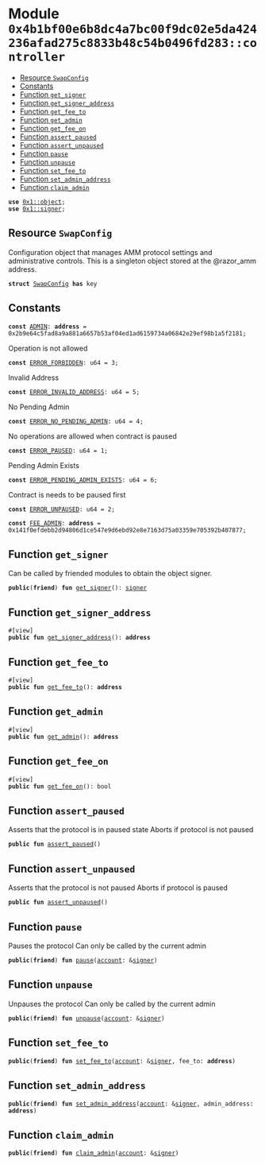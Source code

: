 
<a id="0x4b1bf00e6b8dc4a7bc00f9dc02e5da424236afad275c8833b48c54b0496fd283_controller"></a>

# Module `0x4b1bf00e6b8dc4a7bc00f9dc02e5da424236afad275c8833b48c54b0496fd283::controller`



-  [Resource `SwapConfig`](#0x4b1bf00e6b8dc4a7bc00f9dc02e5da424236afad275c8833b48c54b0496fd283_controller_SwapConfig)
-  [Constants](#@Constants_0)
-  [Function `get_signer`](#0x4b1bf00e6b8dc4a7bc00f9dc02e5da424236afad275c8833b48c54b0496fd283_controller_get_signer)
-  [Function `get_signer_address`](#0x4b1bf00e6b8dc4a7bc00f9dc02e5da424236afad275c8833b48c54b0496fd283_controller_get_signer_address)
-  [Function `get_fee_to`](#0x4b1bf00e6b8dc4a7bc00f9dc02e5da424236afad275c8833b48c54b0496fd283_controller_get_fee_to)
-  [Function `get_admin`](#0x4b1bf00e6b8dc4a7bc00f9dc02e5da424236afad275c8833b48c54b0496fd283_controller_get_admin)
-  [Function `get_fee_on`](#0x4b1bf00e6b8dc4a7bc00f9dc02e5da424236afad275c8833b48c54b0496fd283_controller_get_fee_on)
-  [Function `assert_paused`](#0x4b1bf00e6b8dc4a7bc00f9dc02e5da424236afad275c8833b48c54b0496fd283_controller_assert_paused)
-  [Function `assert_unpaused`](#0x4b1bf00e6b8dc4a7bc00f9dc02e5da424236afad275c8833b48c54b0496fd283_controller_assert_unpaused)
-  [Function `pause`](#0x4b1bf00e6b8dc4a7bc00f9dc02e5da424236afad275c8833b48c54b0496fd283_controller_pause)
-  [Function `unpause`](#0x4b1bf00e6b8dc4a7bc00f9dc02e5da424236afad275c8833b48c54b0496fd283_controller_unpause)
-  [Function `set_fee_to`](#0x4b1bf00e6b8dc4a7bc00f9dc02e5da424236afad275c8833b48c54b0496fd283_controller_set_fee_to)
-  [Function `set_admin_address`](#0x4b1bf00e6b8dc4a7bc00f9dc02e5da424236afad275c8833b48c54b0496fd283_controller_set_admin_address)
-  [Function `claim_admin`](#0x4b1bf00e6b8dc4a7bc00f9dc02e5da424236afad275c8833b48c54b0496fd283_controller_claim_admin)


<pre><code><b>use</b> <a href="">0x1::object</a>;
<b>use</b> <a href="">0x1::signer</a>;
</code></pre>



<a id="0x4b1bf00e6b8dc4a7bc00f9dc02e5da424236afad275c8833b48c54b0496fd283_controller_SwapConfig"></a>

## Resource `SwapConfig`

Configuration object that manages AMM protocol settings and administrative controls.
This is a singleton object stored at the @razor_amm address.


<pre><code><b>struct</b> <a href="controller.md#0x4b1bf00e6b8dc4a7bc00f9dc02e5da424236afad275c8833b48c54b0496fd283_controller_SwapConfig">SwapConfig</a> <b>has</b> key
</code></pre>



<a id="@Constants_0"></a>

## Constants


<a id="0x4b1bf00e6b8dc4a7bc00f9dc02e5da424236afad275c8833b48c54b0496fd283_controller_ADMIN"></a>



<pre><code><b>const</b> <a href="controller.md#0x4b1bf00e6b8dc4a7bc00f9dc02e5da424236afad275c8833b48c54b0496fd283_controller_ADMIN">ADMIN</a>: <b>address</b> = 0x2b9e64c5fad8a9a881a6657b53af04ed1ad6159734a06842e29ef98b1a5f2181;
</code></pre>



<a id="0x4b1bf00e6b8dc4a7bc00f9dc02e5da424236afad275c8833b48c54b0496fd283_controller_ERROR_FORBIDDEN"></a>

Operation is not allowed


<pre><code><b>const</b> <a href="controller.md#0x4b1bf00e6b8dc4a7bc00f9dc02e5da424236afad275c8833b48c54b0496fd283_controller_ERROR_FORBIDDEN">ERROR_FORBIDDEN</a>: u64 = 3;
</code></pre>



<a id="0x4b1bf00e6b8dc4a7bc00f9dc02e5da424236afad275c8833b48c54b0496fd283_controller_ERROR_INVALID_ADDRESS"></a>

Invalid Address


<pre><code><b>const</b> <a href="controller.md#0x4b1bf00e6b8dc4a7bc00f9dc02e5da424236afad275c8833b48c54b0496fd283_controller_ERROR_INVALID_ADDRESS">ERROR_INVALID_ADDRESS</a>: u64 = 5;
</code></pre>



<a id="0x4b1bf00e6b8dc4a7bc00f9dc02e5da424236afad275c8833b48c54b0496fd283_controller_ERROR_NO_PENDING_ADMIN"></a>

No Pending Admin


<pre><code><b>const</b> <a href="controller.md#0x4b1bf00e6b8dc4a7bc00f9dc02e5da424236afad275c8833b48c54b0496fd283_controller_ERROR_NO_PENDING_ADMIN">ERROR_NO_PENDING_ADMIN</a>: u64 = 4;
</code></pre>



<a id="0x4b1bf00e6b8dc4a7bc00f9dc02e5da424236afad275c8833b48c54b0496fd283_controller_ERROR_PAUSED"></a>

No operations are allowed when contract is paused


<pre><code><b>const</b> <a href="controller.md#0x4b1bf00e6b8dc4a7bc00f9dc02e5da424236afad275c8833b48c54b0496fd283_controller_ERROR_PAUSED">ERROR_PAUSED</a>: u64 = 1;
</code></pre>



<a id="0x4b1bf00e6b8dc4a7bc00f9dc02e5da424236afad275c8833b48c54b0496fd283_controller_ERROR_PENDING_ADMIN_EXISTS"></a>

Pending Admin Exists


<pre><code><b>const</b> <a href="controller.md#0x4b1bf00e6b8dc4a7bc00f9dc02e5da424236afad275c8833b48c54b0496fd283_controller_ERROR_PENDING_ADMIN_EXISTS">ERROR_PENDING_ADMIN_EXISTS</a>: u64 = 6;
</code></pre>



<a id="0x4b1bf00e6b8dc4a7bc00f9dc02e5da424236afad275c8833b48c54b0496fd283_controller_ERROR_UNPAUSED"></a>

Contract is needs to be paused first


<pre><code><b>const</b> <a href="controller.md#0x4b1bf00e6b8dc4a7bc00f9dc02e5da424236afad275c8833b48c54b0496fd283_controller_ERROR_UNPAUSED">ERROR_UNPAUSED</a>: u64 = 2;
</code></pre>



<a id="0x4b1bf00e6b8dc4a7bc00f9dc02e5da424236afad275c8833b48c54b0496fd283_controller_FEE_ADMIN"></a>



<pre><code><b>const</b> <a href="controller.md#0x4b1bf00e6b8dc4a7bc00f9dc02e5da424236afad275c8833b48c54b0496fd283_controller_FEE_ADMIN">FEE_ADMIN</a>: <b>address</b> = 0x141f0efdebb2d94806d1ce547e9d6ebd92e8e7163d75a03359e705392b407877;
</code></pre>



<a id="0x4b1bf00e6b8dc4a7bc00f9dc02e5da424236afad275c8833b48c54b0496fd283_controller_get_signer"></a>

## Function `get_signer`

Can be called by friended modules to obtain the object signer.


<pre><code><b>public</b>(<b>friend</b>) <b>fun</b> <a href="controller.md#0x4b1bf00e6b8dc4a7bc00f9dc02e5da424236afad275c8833b48c54b0496fd283_controller_get_signer">get_signer</a>(): <a href="">signer</a>
</code></pre>



<a id="0x4b1bf00e6b8dc4a7bc00f9dc02e5da424236afad275c8833b48c54b0496fd283_controller_get_signer_address"></a>

## Function `get_signer_address`



<pre><code>#[view]
<b>public</b> <b>fun</b> <a href="controller.md#0x4b1bf00e6b8dc4a7bc00f9dc02e5da424236afad275c8833b48c54b0496fd283_controller_get_signer_address">get_signer_address</a>(): <b>address</b>
</code></pre>



<a id="0x4b1bf00e6b8dc4a7bc00f9dc02e5da424236afad275c8833b48c54b0496fd283_controller_get_fee_to"></a>

## Function `get_fee_to`



<pre><code>#[view]
<b>public</b> <b>fun</b> <a href="controller.md#0x4b1bf00e6b8dc4a7bc00f9dc02e5da424236afad275c8833b48c54b0496fd283_controller_get_fee_to">get_fee_to</a>(): <b>address</b>
</code></pre>



<a id="0x4b1bf00e6b8dc4a7bc00f9dc02e5da424236afad275c8833b48c54b0496fd283_controller_get_admin"></a>

## Function `get_admin`



<pre><code>#[view]
<b>public</b> <b>fun</b> <a href="controller.md#0x4b1bf00e6b8dc4a7bc00f9dc02e5da424236afad275c8833b48c54b0496fd283_controller_get_admin">get_admin</a>(): <b>address</b>
</code></pre>



<a id="0x4b1bf00e6b8dc4a7bc00f9dc02e5da424236afad275c8833b48c54b0496fd283_controller_get_fee_on"></a>

## Function `get_fee_on`



<pre><code>#[view]
<b>public</b> <b>fun</b> <a href="controller.md#0x4b1bf00e6b8dc4a7bc00f9dc02e5da424236afad275c8833b48c54b0496fd283_controller_get_fee_on">get_fee_on</a>(): bool
</code></pre>



<a id="0x4b1bf00e6b8dc4a7bc00f9dc02e5da424236afad275c8833b48c54b0496fd283_controller_assert_paused"></a>

## Function `assert_paused`

Asserts that the protocol is in paused state
Aborts if protocol is not paused


<pre><code><b>public</b> <b>fun</b> <a href="controller.md#0x4b1bf00e6b8dc4a7bc00f9dc02e5da424236afad275c8833b48c54b0496fd283_controller_assert_paused">assert_paused</a>()
</code></pre>



<a id="0x4b1bf00e6b8dc4a7bc00f9dc02e5da424236afad275c8833b48c54b0496fd283_controller_assert_unpaused"></a>

## Function `assert_unpaused`

Asserts that the protocol is not paused
Aborts if protocol is paused


<pre><code><b>public</b> <b>fun</b> <a href="controller.md#0x4b1bf00e6b8dc4a7bc00f9dc02e5da424236afad275c8833b48c54b0496fd283_controller_assert_unpaused">assert_unpaused</a>()
</code></pre>



<a id="0x4b1bf00e6b8dc4a7bc00f9dc02e5da424236afad275c8833b48c54b0496fd283_controller_pause"></a>

## Function `pause`

Pauses the protocol
Can only be called by the current admin


<pre><code><b>public</b>(<b>friend</b>) <b>fun</b> <a href="controller.md#0x4b1bf00e6b8dc4a7bc00f9dc02e5da424236afad275c8833b48c54b0496fd283_controller_pause">pause</a>(<a href="">account</a>: &<a href="">signer</a>)
</code></pre>



<a id="0x4b1bf00e6b8dc4a7bc00f9dc02e5da424236afad275c8833b48c54b0496fd283_controller_unpause"></a>

## Function `unpause`

Unpauses the protocol
Can only be called by the current admin


<pre><code><b>public</b>(<b>friend</b>) <b>fun</b> <a href="controller.md#0x4b1bf00e6b8dc4a7bc00f9dc02e5da424236afad275c8833b48c54b0496fd283_controller_unpause">unpause</a>(<a href="">account</a>: &<a href="">signer</a>)
</code></pre>



<a id="0x4b1bf00e6b8dc4a7bc00f9dc02e5da424236afad275c8833b48c54b0496fd283_controller_set_fee_to"></a>

## Function `set_fee_to`



<pre><code><b>public</b>(<b>friend</b>) <b>fun</b> <a href="controller.md#0x4b1bf00e6b8dc4a7bc00f9dc02e5da424236afad275c8833b48c54b0496fd283_controller_set_fee_to">set_fee_to</a>(<a href="">account</a>: &<a href="">signer</a>, fee_to: <b>address</b>)
</code></pre>



<a id="0x4b1bf00e6b8dc4a7bc00f9dc02e5da424236afad275c8833b48c54b0496fd283_controller_set_admin_address"></a>

## Function `set_admin_address`



<pre><code><b>public</b>(<b>friend</b>) <b>fun</b> <a href="controller.md#0x4b1bf00e6b8dc4a7bc00f9dc02e5da424236afad275c8833b48c54b0496fd283_controller_set_admin_address">set_admin_address</a>(<a href="">account</a>: &<a href="">signer</a>, admin_address: <b>address</b>)
</code></pre>



<a id="0x4b1bf00e6b8dc4a7bc00f9dc02e5da424236afad275c8833b48c54b0496fd283_controller_claim_admin"></a>

## Function `claim_admin`



<pre><code><b>public</b>(<b>friend</b>) <b>fun</b> <a href="controller.md#0x4b1bf00e6b8dc4a7bc00f9dc02e5da424236afad275c8833b48c54b0496fd283_controller_claim_admin">claim_admin</a>(<a href="">account</a>: &<a href="">signer</a>)
</code></pre>
